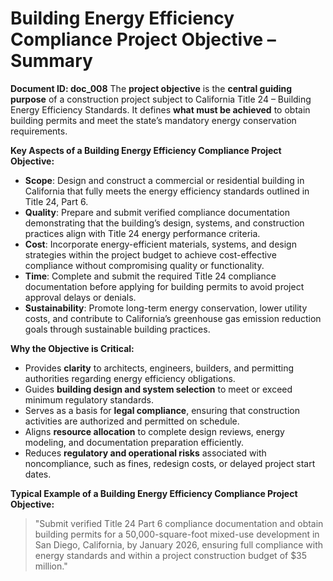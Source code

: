 # **Building Energy Efficiency Compliance Project Objective – Summary**
 **Document ID: doc_008**
The **project objective** is the **central guiding purpose** of a construction project subject to California Title 24 – Building Energy Efficiency Standards. It defines **what must be achieved** to obtain building permits and meet the state’s mandatory energy conservation requirements.

**Key Aspects of a Building Energy Efficiency Compliance Project Objective:**
- **Scope**: Design and construct a commercial or residential building in California that fully meets the energy efficiency standards outlined in Title 24, Part 6.
- **Quality**: Prepare and submit verified compliance documentation demonstrating that the building’s design, systems, and construction practices align with Title 24 energy performance criteria.
- **Cost**: Incorporate energy-efficient materials, systems, and design strategies within the project budget to achieve cost-effective compliance without compromising quality or functionality.
- **Time**: Complete and submit the required Title 24 compliance documentation before applying for building permits to avoid project approval delays or denials.
- **Sustainability**: Promote long-term energy conservation, lower utility costs, and contribute to California’s greenhouse gas emission reduction goals through sustainable building practices.

**Why the Objective is Critical:**
- Provides **clarity** to architects, engineers, builders, and permitting authorities regarding energy efficiency obligations.
- Guides **building design and system selection** to meet or exceed minimum regulatory standards.
- Serves as a basis for **legal compliance**, ensuring that construction activities are authorized and permitted on schedule.
- Aligns **resource allocation** to complete design reviews, energy modeling, and documentation preparation efficiently.
- Reduces **regulatory and operational risks** associated with noncompliance, such as fines, redesign costs, or delayed project start dates.

**Typical Example of a Building Energy Efficiency Compliance Project Objective:**
> "Submit verified Title 24 Part 6 compliance documentation and obtain building permits for a 50,000-square-foot mixed-use development in San Diego, California, by January 2026, ensuring full compliance with energy standards and within a project construction budget of $35 million."

 